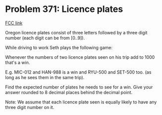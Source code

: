 # Problem 371: Licence plates

[FCC link](https://www.freecodecamp.org/learn/coding-interview-prep/project-euler/problem-371-licence-plates)

Oregon licence plates consist of three letters followed by a three digit number
(each digit can be from \[0..9\]).

While driving to work Seth plays the following game:

Whenever the numbers of two licence plates seen on his trip add to 1000 that's a
win.

E.g. MIC-012 and HAN-988 is a win and RYU-500 and SET-500 too. (as long as he
sees them in the same trip).

Find the expected number of plates he needs to see for a win. Give your answer
rounded to 8 decimal places behind the decimal point.

Note: We assume that each licence plate seen is equally likely to have any three
digit number on it.
